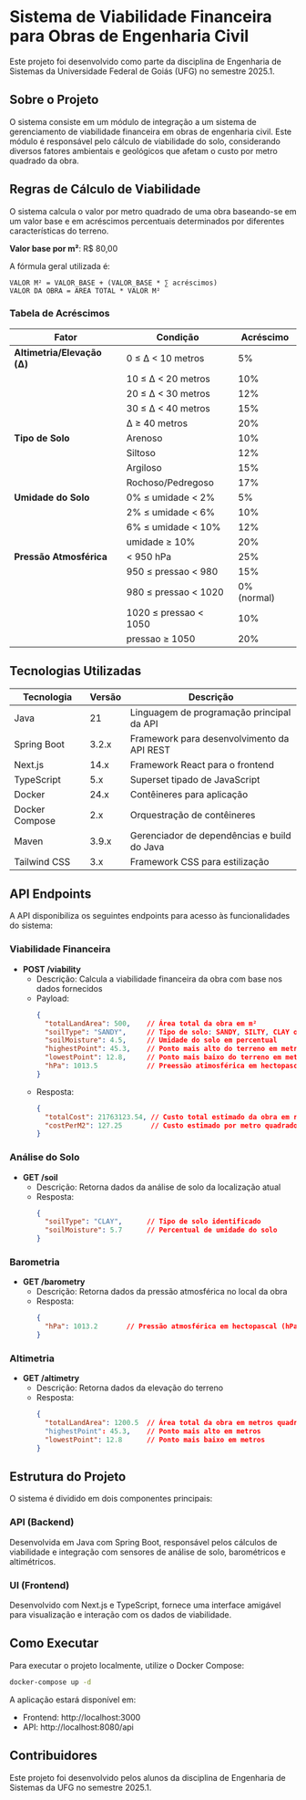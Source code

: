 # Sistema de Viabilidade Financeira para Obras de Engenharia Civil

Este projeto foi desenvolvido como parte da disciplina de Engenharia de Sistemas da Universidade Federal de Goiás (UFG) no semestre 2025.1.

## Sobre o Projeto

O sistema consiste em um módulo de integração a um sistema de gerenciamento de viabilidade financeira em obras de engenharia civil. Este módulo é responsável pelo cálculo de viabilidade do solo, considerando diversos fatores ambientais e geológicos que afetam o custo por metro quadrado da obra.

## Regras de Cálculo de Viabilidade

O sistema calcula o valor por metro quadrado de uma obra baseando-se em um valor base e em acréscimos percentuais determinados por diferentes características do terreno.

**Valor base por m²**: R$ 80,00

A fórmula geral utilizada é:
```
VALOR M² = VALOR_BASE + (VALOR_BASE * ∑ acréscimos)
VALOR DA OBRA = AREA TOTAL * VALOR M²
```

### Tabela de Acréscimos

| Fator | Condição              | Acréscimo |
|-------|-----------------------|-----------|
| **Altimetria/Elevação (Δ)** | 0 ≤ Δ < 10 metros     | 5% |
|  | 10 ≤ Δ < 20 metros    | 10% |
|  | 20 ≤ Δ < 30 metros    | 12% |
|  | 30 ≤ Δ < 40 metros    | 15% |
|  | Δ ≥ 40 metros         | 20% |
| **Tipo de Solo** | Arenoso               | 10% |
|  | Siltoso               | 12% |
|  | Argiloso              | 15% |
|  | Rochoso/Pedregoso     | 17% |
| **Umidade do Solo** | 0% ≤ umidade < 2%     | 5% |
|  | 2% ≤ umidade < 6%     | 10% |
|  | 6% ≤ umidade < 10%    | 12% |
|  | umidade ≥ 10%         | 20% |
| **Pressão Atmosférica** | < 950 hPa             | 25% |
|  | 950 ≤ pressao < 980   | 15% |
|  | 980 ≤ pressao < 1020  | 0% (normal) |
|  | 1020 ≤ pressao < 1050 | 10% |
|  | pressao ≥ 1050        | 20% |

## Tecnologias Utilizadas

| Tecnologia | Versão | Descrição |
|------------|--------|-----------|
| Java | 21     | Linguagem de programação principal da API |
| Spring Boot | 3.2.x  | Framework para desenvolvimento da API REST |
| Next.js | 14.x   | Framework React para o frontend |
| TypeScript | 5.x    | Superset tipado de JavaScript |
| Docker | 24.x   | Contêineres para aplicação |
| Docker Compose | 2.x    | Orquestração de contêineres |
| Maven | 3.9.x  | Gerenciador de dependências e build do Java |
| Tailwind CSS | 3.x    | Framework CSS para estilização |

## API Endpoints

A API disponibiliza os seguintes endpoints para acesso às funcionalidades do sistema:

### Viabilidade Financeira
- **POST /viability**
  - Descrição: Calcula a viabilidade financeira da obra com base nos dados fornecidos
  - Payload: 
    ```json
    {
      "totalLandArea": 500,    // Área total da obra em m²
      "soilType": "SANDY",     // Tipo de solo: SANDY, SILTY, CLAY ou ROCKY
      "soilMoisture": 4.5,     // Umidade do solo em percentual
      "highestPoint": 45.3,    // Ponto mais alto do terreno em metros
      "lowestPoint": 12.8,     // Ponto mais baixo do terreno em metros
      "hPa": 1013.5            // Preessão atimosférica em hectopascal (hPa)
    }
    ```
  - Resposta:
    ```json
    {
      "totalCost": 21763123.54, // Custo total estimado da obra em reais
      "costPerM2": 127.25       // Custo estimado por metro quadrado em reais
    }
    ```

### Análise do Solo
- **GET /soil**
  - Descrição: Retorna dados da análise de solo da localização atual
  - Resposta:
    ```json
    {
      "soilType": "CLAY",      // Tipo de solo identificado
      "soilMoisture": 5.7      // Percentual de umidade do solo
    }
    ```

### Barometria
- **GET /barometry**
  - Descrição: Retorna dados da pressão atmosférica no local da obra
  - Resposta:
    ```json
    {
      "hPa": 1013.2       // Pressão atmosférica em hectopascal (hPa)
    }
    ```

### Altimetria
- **GET /altimetry**
  - Descrição: Retorna dados da elevação do terreno
  - Resposta:
    ```json
    {
      "totalLandArea": 1200.5  // Área total da obra em metros quadrados
      "highestPoint": 45.3,    // Ponto mais alto em metros
      "lowestPoint": 12.8      // Ponto mais baixo em metros
    }
    ```

## Estrutura do Projeto

O sistema é dividido em dois componentes principais:

### API (Backend)
Desenvolvida em Java com Spring Boot, responsável pelos cálculos de viabilidade e integração com sensores de análise de solo, barométricos e altimétricos.

### UI (Frontend)
Desenvolvido com Next.js e TypeScript, fornece uma interface amigável para visualização e interação com os dados de viabilidade.

## Como Executar

Para executar o projeto localmente, utilize o Docker Compose:

```bash
docker-compose up -d
```

A aplicação estará disponível em:
- Frontend: http://localhost:3000
- API: http://localhost:8080/api

## Contribuidores

Este projeto foi desenvolvido pelos alunos da disciplina de Engenharia de Sistemas da UFG no semestre 2025.1.
